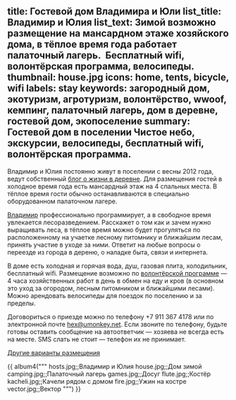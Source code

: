 title: Гостевой дом Владимира и Юли
list_title: Владимир и Юлия
list_text: Зимой возможно размещение на мансардном этаже хозяйского дома, в тёплое время года работает палаточный лагерь.  Бесплатный wifi, волонтёрская программа, велосипеды.
thumbnail: house.jpg
icons: home, tents, bicycle, wifi
labels: stay
keywords: загородный дом, экотуризм, агротуризм, волонтёрство, wwoof, кемпинг, палаточный лагерь, дом в деревне, гостевой дом, экопоселение
summary: Гостевой дом в поселении Чистое небо, экскурсии, велосипеды, бесплатный wifi, волонтёрская программа.
---

Владимир и Юлия постоянно живут в поселении с весны 2012 года, ведут собственный [блог о жизни в деревне](http://land.umonkey.net/).
Для размещения гостей в холодное время года есть мансардный этаж на 4 спальных места.
В тёплое время гости обычно останавливаются в специально оборудованном палаточном лагере.

[Владимир](/residents/vladimir/) профессионально программирует, а в свободное время увлекается лесоразведением.
Расскажет о том как и зачем нужно выращивать леса, в тёплое время можно будет прогуляться по расположенному на учаетке лесному питомнику и ближайшим лесам, принять участие в уходе за ними.
Ответит на любые вопросы о переезде из города в дереню, о наладке быта, связи и интернета.

В доме есть холодная и горячая вода, душ, газовая плита, холодильник, бесплатный wifi.
Размещение возможно по [волонтёрской программе](http://land.umonkey.net/volunteer/) — 4 часа хозяйственных работ в день в обмен на еду и кров (в основном это уход за огородом, лесным питомником и ближайшими лесами).
Можно арендовать велосипеды для поездок по поселению и за пределы.

Договориться о приезде можно по телефону +7 911 367 4178 или по электронной почте <hex@umonkey.net>.
Если звоните по телефону, будьте готовы оставить сообщение на автоответчик — хозяева не всегда есть на месте.
SMS слать не стоит — телефон их не принимает.

[Другие варианты размещения](/stay/)

{{ album4("""
hosts.jpg;;Владимир и Юлия
house.jpg;;Дом зимой
camping.jpg;;Палаточный лагерь
games.jpg;;Досуг
flute.jpg;;Костёр
kacheli.jpg;;Качели рядом с домом
fire.jpg;;Ужин на костре
vector.jpg;;Вектор
""") }}
